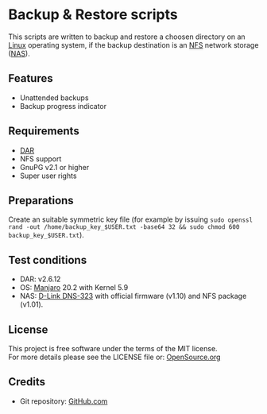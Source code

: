 # Backup & Restore scripts
This scripts are written to backup and restore a choosen directory on an [Linux](https://en.wikipedia.org/wiki/Linux) operating system, if the backup destination is an [NFS](https://en.wikipedia.org/wiki/Network_File_System) network storage ([NAS](https://en.wikipedia.org/wiki/Network-attached_storage)).

## Features
 * Unattended backups
 * Backup progress indicator

## Requirements
 * [DAR](http://dar.linux.free.fr)
 * NFS support
 * GnuPG v2.1 or higher
 * Super user rights

## Preparations
Create an suitable symmetric key file (for example by issuing `sudo openssl rand -out /home/backup_key_$USER.txt -base64 32 && sudo chmod 600 backup_key_$USER.txt`).

## Test conditions
 * DAR: v2.6.12
 * OS: [Manjaro](https://manjaro.org) 20.2 with Kernel 5.9
 * NAS: [D-Link DNS-323](https://eu.dlink.com/uk/en/products/dns-323-sharecenter-2-bay-network-storage-enclosure) with official firmware (v1.10) and NFS package (v1.01).

## License
This project is free software under the terms of the MIT license.  
For more details please see the LICENSE file or: [OpenSource.org](https://opensource.org/licenses/MIT)

## Credits
 * Git repository: [GitHub.com](https://github.com/vivi90/linux-nfs-backup.git)
